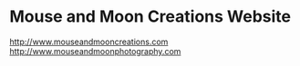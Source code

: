 # Mouse and Moon Creations Website
http://www.mouseandmooncreations.com
http://www.mouseandmoonphotography.com
